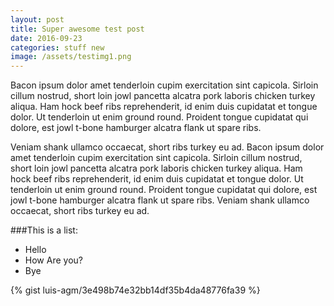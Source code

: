 ```yaml
---
layout: post
title: Super awesome test post
date: 2016-09-23
categories: stuff new
image: /assets/testimg1.png
---
```


Bacon ipsum dolor amet tenderloin cupim exercitation sint capicola. Sirloin cillum nostrud, short loin jowl pancetta alcatra pork laboris chicken turkey aliqua. Ham hock beef ribs reprehenderit, id enim duis cupidatat et tongue dolor. Ut tenderloin ut enim ground round. Proident tongue cupidatat qui dolore, est jowl t-bone hamburger alcatra flank ut spare ribs.


Veniam shank ullamco occaecat, short ribs turkey eu ad. Bacon ipsum dolor amet tenderloin cupim exercitation sint capicola. Sirloin cillum nostrud, short loin jowl pancetta alcatra pork laboris chicken turkey aliqua. Ham hock beef ribs reprehenderit, id enim duis cupidatat et tongue dolor. Ut tenderloin ut enim ground round. Proident tongue cupidatat qui dolore, est jowl t-bone hamburger alcatra flank ut spare ribs. Veniam shank ullamco occaecat, short ribs turkey eu ad.

###This is a list:

- Hello
- How Are you?
- Bye

{% gist luis-agm/3e498b74e32bb14df35b4da48776fa39 %}

<!-- ![Super awesome test image forever](/assets/testimg1.png){: .stuff #testImg} -->